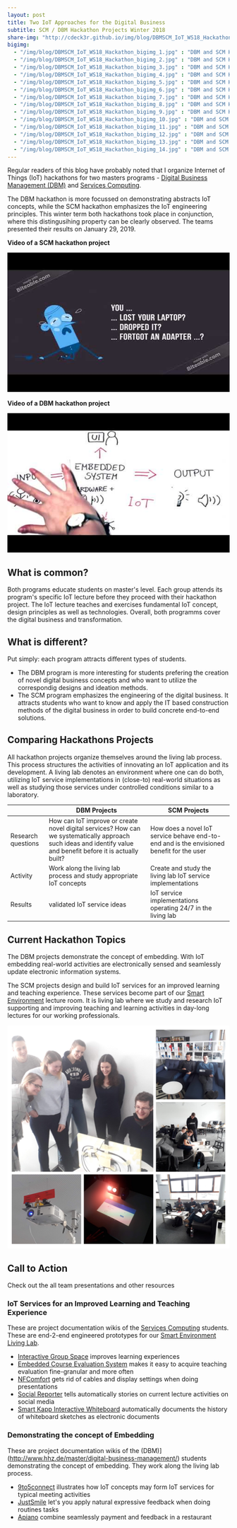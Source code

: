 ```yaml
---
layout: post
title: Two IoT Approaches for the Digital Business
subtitle: SCM / DBM Hackathon Projects Winter 2018
share-img: "http://cdeck3r.github.io/img/blog/DBMSCM_IoT_WS18_Hackathon.jpg"
bigimg:
  - "/img/blog/DBMSCM_IoT_WS18_Hackathon_bigimg_1.jpg" : "DBM and SCM Hackathon (2019)"
  - "/img/blog/DBMSCM_IoT_WS18_Hackathon_bigimg_2.jpg" : "DBM and SCM Hackathon (2019)"
  - "/img/blog/DBMSCM_IoT_WS18_Hackathon_bigimg_3.jpg" : "DBM and SCM Hackathon (2019)"
  - "/img/blog/DBMSCM_IoT_WS18_Hackathon_bigimg_4.jpg" : "DBM and SCM Hackathon (2019)"
  - "/img/blog/DBMSCM_IoT_WS18_Hackathon_bigimg_5.jpg" : "DBM and SCM Hackathon (2019)"
  - "/img/blog/DBMSCM_IoT_WS18_Hackathon_bigimg_6.jpg" : "DBM and SCM Hackathon (2019)"
  - "/img/blog/DBMSCM_IoT_WS18_Hackathon_bigimg_7.jpg" : "DBM and SCM Hackathon (2019)"
  - "/img/blog/DBMSCM_IoT_WS18_Hackathon_bigimg_8.jpg" : "DBM and SCM Hackathon (2019)"
  - "/img/blog/DBMSCM_IoT_WS18_Hackathon_bigimg_9.jpg" : "DBM and SCM Hackathon (2019)"
  - "/img/blog/DBMSCM_IoT_WS18_Hackathon_bigimg_10.jpg" : "DBM and SCM Hackathon (2019)"
  - "/img/blog/DBMSCM_IoT_WS18_Hackathon_bigimg_11.jpg" : "DBM and SCM Hackathon (2019)"
  - "/img/blog/DBMSCM_IoT_WS18_Hackathon_bigimg_12.jpg" : "DBM and SCM Hackathon (2019)"
  - "/img/blog/DBMSCM_IoT_WS18_Hackathon_bigimg_13.jpg" : "DBM and SCM Hackathon (2019)"
  - "/img/blog/DBMSCM_IoT_WS18_Hackathon_bigimg_14.jpg" : "DBM and SCM Hackathon (2019)"
---
```


Regular readers of this blog have probably noted that I organize Internet of Things (IoT) hackathons for two masters programs - [Digital Business Management (DBM)](http://www.hhz.de/master/digital-business-management/) and [Services Computing](http://www.hhz.de/master/services-computing/). 

The DBM hackathon is more focussed on demonstrating abstracts IoT concepts, while the SCM hackathon emphasizes the IoT engineering principles. This winter term both hackathons took place in conjunction, where this distingusihing property can be clearly observed. The teams presented their results on January 29, 2019.

**Video of a SCM hackathon project**

<div id="yt_embed_1" width="560" height="315"><a class="youtube"><img id="1" src="/img/blog/SCM_IoT_WS18_Hackathon_yt_preview.jpg" alt="NFComfort, SCM Hackathon project @HHZ" width="560" height="315" /></a></div><script type="text/javascript">document.getElementById('yt_embed_1').onclick=function(){if(confirm("If you accept this message box by clicking OK, the Youtube video will load. Youtube will record your personal access related data and set a cookie in your browser. ")){var c = document.getElementById('1'); c.parentNode.removeChild(c); document.getElementById('yt_embed_1').innerHTML += '<iframe width="560" height="315" src="https://www.youtube-nocookie.com/embed/0N5Ay3HsqNQ" frameborder="0" allow="accelerometer; autoplay; encrypted-media; gyroscope; picture-in-picture" allowfullscreen></iframe>';}else{alert("You find the video on //youtu.be/0N5Ay3HsqNQ");}}</script>

**Video of a DBM hackathon project**

<div id="yt_embed_2" width="560" height="315"><a class="youtube"><img id="1" src="/img/blog/DBM_IoT_WS18_Hackathon_yt_preview.jpg" alt="NFComfort, SCM Hackathon project @HHZ" width="560" height="315" /></a></div><script type="text/javascript">document.getElementById('yt_embed_2').onclick=function(){if(confirm("If you accept this message box by clicking OK, the Youtube video will load. Youtube will record your personal access related data and set a cookie in your browser. ")){var c = document.getElementById('1'); c.parentNode.removeChild(c); document.getElementById('yt_embed_2').innerHTML += '<iframe width="560" height="315" src="https://www.youtube-nocookie.com/embed/v7dEWDlDMW8" frameborder="0" allow="accelerometer; autoplay; encrypted-media; gyroscope; picture-in-picture" allowfullscreen></iframe>';}else{alert("You find the video on //youtu.be/v7dEWDlDMW8");}}</script>

## What is common? 

Both programs educate students on master's level. Each group attends its program's specific IoT lecture before they proceed with their hackathon project. The IoT lecture teaches and exercises fundamental IoT concept, design principles as well as technologies. Overall, both programms cover the digital business and transformation.

## What is different?

Put simply: each program attracts different types of students. 

* The DBM program is more interesting for students prefering the creation of novel digital business concepts and who want to utilize the correspondig designs and ideation methods.
* The SCM program emphasizes the engineering of the digital business. It attracts students who want to know and apply the IT based construction methods of the digital business in order to build concrete end-to-end solutions. 

## Comparing Hackathons Projects

All hackathon projects organize themselves around the living lab process. This process structures the activities of innovating an IoT application and its development. A living lab denotes an environment where one can do both, utilizing IoT service implementations in (close-to) real-world situations as well as studying those services under controlled conditions similar to a laboratory. 

|    | DBM Projects  | SCM Projects  |
| -- | ------------- | ------------- | 
| Research questions | How can IoT improve or create novel digital services? How can we systematically approach such ideas and identify value and benefit before it is actually built? | How does a novel IoT service behave end-to-end and is the envisioned benefit for the user |
| Activity | Work along the living lab process and study appropriate IoT concepts | Create and study the living lab IoT service implementations |
| Results | validated IoT service ideas | IoT service implementations operating 24/7 in the living lab |

## Current Hackathon Topics

The DBM projects demonstrate the concept of embedding. With IoT embedding real-world activities are electronically sensed and seamlessly update electronic information systems. 

The SCM projects design and build IoT services for an improved learning and teaching experience. These services become part of our [Smart Environment](/research/se) lecture room. It is living lab where we study and research IoT supporting and improving teaching and learning activities in day-long lectures for our working professionals.

![DBM SCM Hackathon in WS18](/img/blog/DBMSCM_IoT_WS18_Hackathon.jpg)

## Call to Action

Check out the all team presentations and other resources 

### IoT Services for an Improved Learning and Teaching Experience

These are project documentation wikis of the [Services Computing](http://www.hhz.de/master/services-computing/) students. These are end-2-end engineered prototypes for our [Smart Environment Living Lab](/research/se).

* [Interactive Group Space](https://github.com/mroot94/Interactive-GroupSpace/wiki) improves learning experiences
* [Embedded Course Evaluation System](https://github.com/Seyit24/Course-Evaluation-System/wiki) makes it easy to acquire  teaching evaluation fine-granular and more often 
* [NFComfort](https://github.com/MarinaFoerster/IoTNFCProject/wiki) gets rid of cables and display settings when doing presentations
* [Social Reporter](https://github.com/Social-Reporter-HHZ/Social-Reporter) tells automatically stories on current lecture activities on social media
* [Smart Kapp Interactive Whiteboard](https://github.com/B0tt14/WF_IoT1_Smartboard/wiki) automatically documents the history of whiteboard sketches as electronic documents

### Demonstrating the concept of Embedding 

These are project documentation wikis of the (DBM)](http://www.hhz.de/master/digital-business-management/) students demonstrating the concept of embedding. They work along the living lab process.

* [9to5connect](https://github.com/kati16/9to5connect/wiki/Introduction) illustrates how IoT concepts may form IoT services for typical meeting activities
* [JustSmile](https://bitbucket.org/tschraegl/iot_justsmile/wiki/Home) let's you apply natural expressive feedback when doing routines tasks
* [Apiano](https://github.com/karemi/Piano/wiki) combine seamlessly payment and feedback in a restaurant
